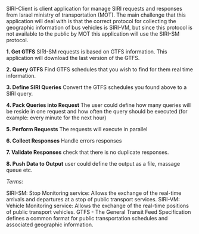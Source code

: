 SIRI-Client is client application for manage SIRI requests and responses from Israel ministry of transportation (MOT). The main challenge that this application will deal with is that the correct protocol for collecting the geographic information of bus vehicles is SIRI-VM, but since this protocol is not available to the public by MOT this application will use the SIRI-SM protocol.

**1. Get GTFS**
SIRI-SM requests is based on GTFS information. This application will download the last version of the GTFS.

**2. Query GTFS**
Find GTFS schedules that you wish to find for them real time information.

**3. Define SIRI Queries**
Convert the GTFS schedules you found above to a SIRI query.

**4. Pack Queries into Request**
The user could define how many queries will be reside in one request and how often the query should be executed (for example: every minute for the next hour)

**5. Perform Requests**
The requests will execute in parallel

**6. Collect Responses**
Handle errors responses

**7. Validate Responses**
check that there is no duplicate responses.

**8. Push Data to Output**
user could define the output as a file, massage queue etc.

_Terms:_

SIRI-SM: Stop Monitoring service: Allows the exchange of the real-time arrivals and departures at a stop of public transport services.
SIRI-VM: Vehicle Monitoring service: Allows the exchange of the real-time positions of public transport vehicles.
GTFS - The General Transit Feed Specification defines a common format for public transportation schedules and associated geographic information.
